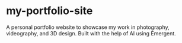 # my-portfolio-site
A personal portfolio website to showcase my work in photography, videography, and 3D design. Built with the help of AI using Emergent.
